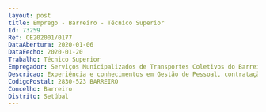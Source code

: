 ```yaml
--- 
layout: post
title: Emprego - Barreiro - Técnico Superior
Id: 73259
Ref: OE202001/0177
DataAbertura: 2020-01-06
DataFecho: 2020-01-20
Trabalho: Técnico Superior
Empregador: Serviços Municipalizados de Transportes Coletivos do Barreiro
Descricao: Experiência e conhecimentos em Gestão de Pessoal, contratação pública, contabilidade e património. Experiência e conhecimento na gestão de recursos humanos, recrutamento, valorização, processamento de vencimentos e processos administrativos. Experiência e conhecimentos na instrução de processos de compras e elaboração de procedimentos de contratação para aquisição de bens e serviços. Experiência e conhecimentos na elaboração, execução e avaliação de gestão financeira e patrimonial  Conhecimentos adequados para a implantação do sistema de normalização contabilistica e as NPC.
CodigoPostal: 2830-523 BARREIRO
Concelho: Barreiro
Distrito: Setúbal
--- 
```


